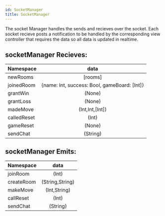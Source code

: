 ```yaml
---
id: SocketManager
title: SocketManager
---
```


The socket Manager handles the sends and recieves over the socket. Each socket recieve posts a notification to be handled by the corresponding view controller that requires the data so all data is updated in realtime.

## socketManager Recieves: 

| Namespace                     |      data                 |
| ----------------------------- | :-----------:             |
| newRooms                      |   [rooms]                 |
| joinedRoom                    |   {name: Int, success: Bool, gameBoard: [Int]}               |
| grantWin                      |   (None)                  |
| grantLoss                     |   (None)                  |
| madeMove                      |   (Int,Int,[Int])         |
| calledReset                   |   (Int)                   |
| gameReset                     |   (None)                  |
| sendChat                      |   (String)                |

## socketManager Emits: 

| Namespace                     |      data                 |
| ----------------------------- | :-----------:             |
| joinRoom                      |   (Int)                   |
| createRoom                    |   (String,String)         |
| makeMove                      |   (Int,String)            |
| callReset                     |   (Int)                   |
| sendChat                      |   (String)                |

